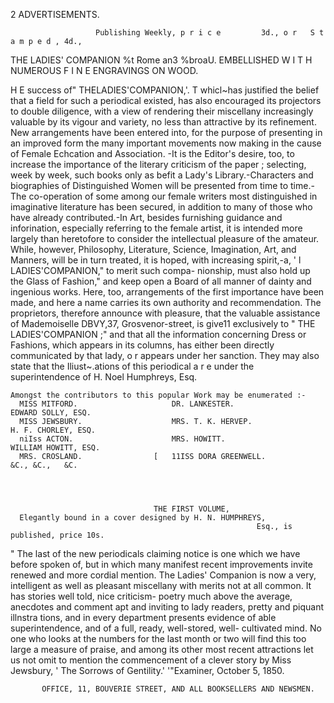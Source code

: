 2                                          ADVERTISEMENTS.


                       Publishing Weekly, p r i c e         3d., o r   S t a m p e d , 4d.,



THE LADIES' COMPANION
                                        %t   Rome an3 %broaU.
        EMBELLISHED W I T H NUMEROUS F I N E ENGRAVINGS ON WOOD.



   H E success of" THELADIES'COMPANION,'.
T                                              whicl~has justified the belief that a field for such a
     periodical existed, has also encouraged its projectors to double diligence, with a view of
rendering their miscellany increasingly valuable by its vigour and variety, no less than attractive
by its refinement.
   New arrangements have been entered into, for the purpose of presenting in an improved form
the many important movements now making in the cause of Female Echcation and Association.
-It is the Editor's desire, too, to increase the importance of the literary criticism of the paper ;
selecting, week by week, such books only as befit a Lady's Library.-Characters and biographies
of Distinguished Women will be presented from time to time.-The          co-operation of some among
our female writers most distinguished in imaginative literature has been secured, in addition
to many of those who have already contributed.-In Art, besides furnishing guidance and
inforination, especially referring to the female artist, it is intended more largely than heretofore
to consider the intellectual pleasure of the amateur.
   While, however, Philosophy, Literature, Science, Imagination, Art, and Manners, will be in
turn treated, it is hoped, with increasing spirit,-a, ' l LADIES'COMPANION,"   to merit such compa-
nionship, must also hold up the Glass of Fashion," and keep open a Board of all manner
of dainty and ingenious works. Here, too, arrangements of the first importance have been
made, and here a name carries its own authority and recommendation. The proprietors, therefore
announce with pleasure, that the valuable assistance of Mademoiselle DBVY,37, Grosvenor-street, is
give11 exclusively to " THE LADIES'COMPANION        ;" and that all the information concerning Dress
or Fashions, which appears in its columns, has either been directly communicated by that lady, o r
appears under her sanction. They may also state that the Iliust~.ations of this periodical a r e
under the superintendence of H. Noel Humphreys, Esq.

    Amongst the contributors to this popular Work may be enumerated :-
      MISS MITFORD.                     DR. LANKESTER.                            EDWARD SOLLY, ESQ.
      MISS JEWSBURY.                    MRS. T. K. HERVEP.                        H. F. CHORLEY, ESQ.
      niIss ACTON.                      MRS. HOWITT.                              WILLIAM HOWITT, ESQ.
      MRS. CROSLAND.                [   11ISS DORA GREENWELL.                         &C., &C.,   &C.




                                    THE FIRST VOLUME,
      Elegantly bound in a cover designed by H. N. HUMPHREYS,
                                                           Esq., is published, price 10s.

   " The last of the new periodicals claiming notice is one which we have before spoken of, but in which many
manifest recent improvements invite renewed and more cordial mention. The Ladies' Companion is now a very,
intelligent as well as pleasant miscellany with merits not at all common. It has stories well told, nice criticism-
poetry much above the average, anecdotes and comment apt and inviting to lady readers, pretty and piquant illnstra
tions, and in every department presents evidence of able superintendence, and of a full, ready, well-stored, well-
cultivated mind. No one who looks at the numbers for the last month or two will find this too large a measure of
praise, and among its other most recent attractions let us not omit to mention the commencement of a clever story by
Miss Jewsbury, ' The Sorrows of Gentility.' '"Examiner, October 5, 1850.

           OFFICE, 11, BOUVERIE STREET, AND ALL BOOKSELLERS AND NEWSMEN.
